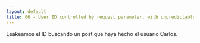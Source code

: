 ```yaml
---
layout: default
title: 06 - User ID controlled by request parameter, with unpredictable user IDs
---
```

Leakeamos el ID buscando un post que haya hecho el usuario Carlos.
